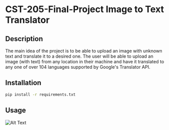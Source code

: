 # CST-205-Final-Project Image to Text Translator

## Description 
The main idea of the project is to be able to upload an image with unknown text and translate it to a desired one. The user will be able to upload an image (with text) from any location in their machine and have it translated to any one of over 104 languages supported by Google's Translator API. 

## Installation
```bash
pip install -r requirements.txt
```

## Usage
![Alt Text](http://g.recordit.co/rqF2EHBTAU.gif)


